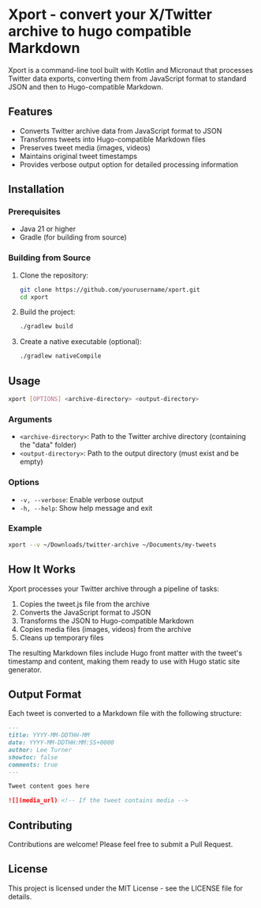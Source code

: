 # Xport - convert your X/Twitter archive to hugo compatible Markdown

Xport is a command-line tool built with Kotlin and Micronaut that processes Twitter data exports, converting them from 
JavaScript format to standard JSON and then to Hugo-compatible Markdown.

## Features

- Converts Twitter archive data from JavaScript format to JSON
- Transforms tweets into Hugo-compatible Markdown files
- Preserves tweet media (images, videos)
- Maintains original tweet timestamps
- Provides verbose output option for detailed processing information

## Installation

### Prerequisites

- Java 21 or higher
- Gradle (for building from source)

### Building from Source

1. Clone the repository:
   ```bash
   git clone https://github.com/yourusername/xport.git
   cd xport
   ```

2. Build the project:
   ```bash
   ./gradlew build
   ```

3. Create a native executable (optional):
   ```bash
   ./gradlew nativeCompile
   ```

## Usage

```bash
xport [OPTIONS] <archive-directory> <output-directory>
```

### Arguments

- `<archive-directory>`: Path to the Twitter archive directory (containing the "data" folder)
- `<output-directory>`: Path to the output directory (must exist and be empty)

### Options

- `-v, --verbose`: Enable verbose output
- `-h, --help`: Show help message and exit

### Example

```bash
xport --v ~/Downloads/twitter-archive ~/Documents/my-tweets
```

## How It Works

Xport processes your Twitter archive through a pipeline of tasks:

1. Copies the tweet.js file from the archive
2. Converts the JavaScript format to JSON
3. Transforms the JSON to Hugo-compatible Markdown
4. Copies media files (images, videos) from the archive
5. Cleans up temporary files

The resulting Markdown files include Hugo front matter with the tweet's timestamp and content, making them ready to use 
with Hugo static site generator.

## Output Format

Each tweet is converted to a Markdown file with the following structure:

```markdown
---
title: YYYY-MM-DDTHH-MM
date: YYYY-MM-DDTHH:MM:SS+0000
author: Lee Turner
showtoc: false
comments: true
---

Tweet content goes here

![](media_url) <!-- If the tweet contains media -->
```

## Contributing

Contributions are welcome! Please feel free to submit a Pull Request.

## License

This project is licensed under the MIT License - see the LICENSE file for details.
